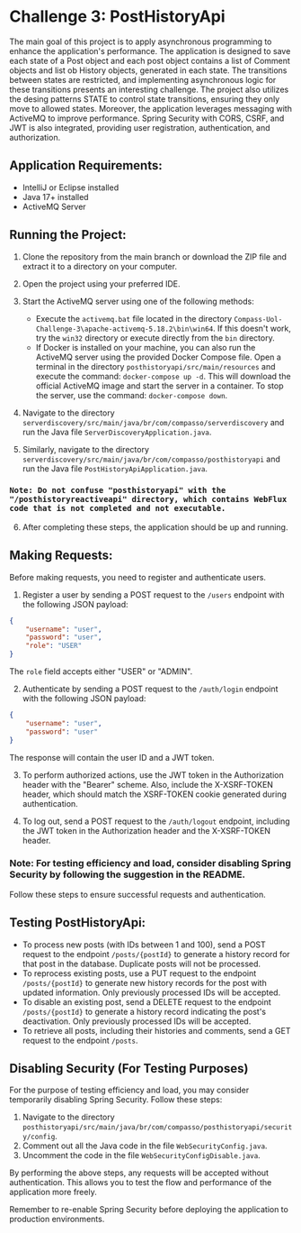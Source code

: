 # Challenge 3: PostHistoryApi

The main goal of this project is to apply asynchronous programming to enhance the application's performance. The application is designed to save each state of a Post object and each post object contains a list of Comment objects and list ob History objects, generated in each state. The transitions between states are restricted, and implementing asynchronous logic for these transitions presents an interesting challenge. The project also utilizes the desing patterns STATE to control state transitions, ensuring they only move to allowed states. Moreover, the application leverages messaging with ActiveMQ to improve performance. Spring Security with CORS, CSRF, and JWT is also integrated, providing user registration, authentication, and authorization.

## Application Requirements:
- IntelliJ or Eclipse installed
- Java 17+ installed
- ActiveMQ Server

## Running the Project:

1. Clone the repository from the main branch or download the ZIP file and extract it to a directory on your computer.
2. Open the project using your preferred IDE.
3. Start the ActiveMQ server using one of the following methods:
    - Execute the `activemq.bat` file located in the directory `Compass-Uol-Challenge-3\apache-activemq-5.18.2\bin\win64`. If this doesn't work, try the `win32` directory or execute directly from the `bin` directory.
    - If Docker is installed on your machine, you can also run the ActiveMQ server using the provided Docker Compose file. Open a terminal in the directory `posthistoryapi/src/main/resources` and execute the command: `docker-compose up -d`. This will download the official ActiveMQ image and start the server in a container. To stop the server, use the command: `docker-compose down`.

4. Navigate to the directory `serverdiscovery/src/main/java/br/com/compasso/serverdiscovery` and run the Java file `ServerDiscoveryApplication.java`.
5. Similarly, navigate to the directory `serverdiscovery/src/main/java/br/com/compasso/posthistoryapi` and run the Java file `PostHistoryApiApplication.java`.

 ### ```Note: Do not confuse "posthistoryapi" with the "/posthistoryreactiveapi" directory, which contains WebFlux code that is not completed and not executable.```

6. After completing these steps, the application should be up and running.

## Making Requests:

Before making requests, you need to register and authenticate users.

1. Register a user by sending a POST request to the `/users` endpoint with the following JSON payload:
```json
{
	"username": "user",
	"password": "user",
	"role": "USER" 
}
```
The `role` field accepts either "USER" or "ADMIN".

2. Authenticate by sending a POST request to the `/auth/login` endpoint with the following JSON payload:
```json
{
	"username": "user",
	"password": "user"
}
```
The response will contain the user ID and a JWT token.

3. To perform authorized actions, use the JWT token in the Authorization header with the "Bearer" scheme. Also, include the X-XSRF-TOKEN header, which should match the XSRF-TOKEN cookie generated during authentication.

4. To log out, send a POST request to the `/auth/logout` endpoint, including the JWT token in the Authorization header and the X-XSRF-TOKEN header.

### Note: For testing efficiency and load, consider disabling Spring Security by following the suggestion in the README.

Follow these steps to ensure successful requests and authentication.

## Testing PostHistoryApi:

- To process new posts (with IDs between 1 and 100), send a POST request to the endpoint `/posts/{postId}` to generate a history record for that post in the database. Duplicate posts will not be processed.
- To reprocess existing posts, use a PUT request to the endpoint `/posts/{postId}` to generate new history records for the post with updated information. Only previously processed IDs will be accepted.
- To disable an existing post, send a DELETE request to the endpoint `/posts/{postId}` to generate a history record indicating the post's deactivation. Only previously processed IDs will be accepted.
- To retrieve all posts, including their histories and comments, send a GET request to the endpoint `/posts`.

## Disabling Security (For Testing Purposes)

For the purpose of testing efficiency and load, you may consider temporarily disabling Spring Security. Follow these steps:

1. Navigate to the directory `posthistoryapi/src/main/java/br/com/compasso/posthistoryapi/security/config`.
2. Comment out all the Java code in the file `WebSecurityConfig.java`.
3. Uncomment the code in the file `WebSecurityConfigDisable.java`.

By performing the above steps, any requests will be accepted without authentication. This allows you to test the flow and performance of the application more freely.

Remember to re-enable Spring Security before deploying the application to production environments.
